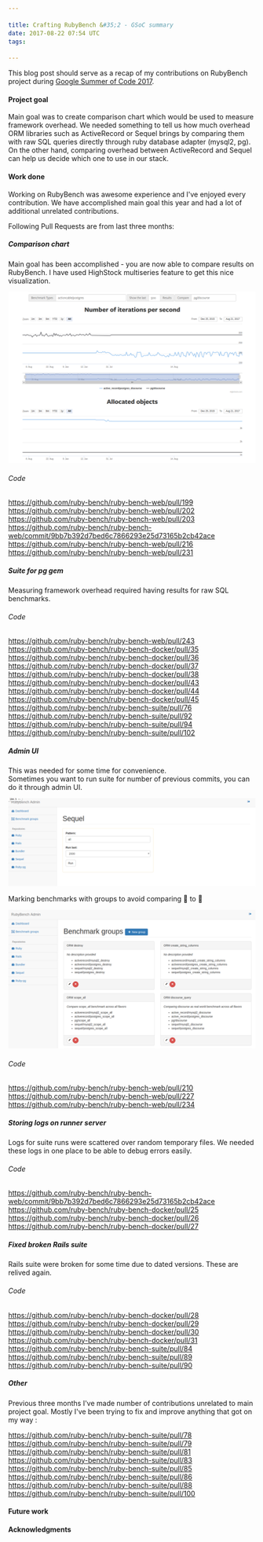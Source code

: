 ```yaml
---

title: Crafting RubyBench &#35;2 - GSoC summary 
date: 2017-08-22 07:54 UTC
tags: 

---
```


This blog post should serve as a recap of my contributions on RubyBench project during <a href="https://summerofcode.withgoogle.com/projects/#5251786557358080"> Google Summer of Code 2017</a>.

<h4>Project goal</h4>

Main goal was to create comparison chart which would be used to measure framework overhead. We needed something to tell us how much overhead ORM libraries such as ActiveRecord or Sequel brings by comparing them with raw SQL queries directly through ruby database adapter (mysql2, pg). On the other hand, comparing overhead between ActiveRecord and Sequel can help us decide which one to use in our stack.


<h4>Work done</h4>

Working on RubyBench was awesome experience and I've enjoyed every contribution. We have accomplished main goal this year and had a lot of additional unrelated contributions.

Following Pull Requests are from last three months:

<h5>Comparison chart</h5>

Main goal has been accomplished - you are now able to compare results on RubyBench. I have used HighStock multiseries feature to get this nice visualization.

<img src="images/comparison-chart.png">

<h6>Code</h6>

https://github.com/ruby-bench/ruby-bench-web/pull/199 <br>
https://github.com/ruby-bench/ruby-bench-web/pull/202 <br>
https://github.com/ruby-bench/ruby-bench-web/pull/203 <br>
https://github.com/ruby-bench/ruby-bench-web/commit/9bb7b392d7bed6c7866293e25d73165b2cb42ace <br>
https://github.com/ruby-bench/ruby-bench-web/pull/216 <br>
https://github.com/ruby-bench/ruby-bench-web/pull/231 <br>

<h5>Suite for pg gem</h5>
Measuring framework overhead required having results for raw SQL benchmarks.

<h6>Code</h6>

https://github.com/ruby-bench/ruby-bench-web/pull/243 <br>
https://github.com/ruby-bench/ruby-bench-docker/pull/35 <br>
https://github.com/ruby-bench/ruby-bench-docker/pull/36 <br>
https://github.com/ruby-bench/ruby-bench-docker/pull/37 <br>
https://github.com/ruby-bench/ruby-bench-docker/pull/38 <br>
https://github.com/ruby-bench/ruby-bench-docker/pull/43 <br>
https://github.com/ruby-bench/ruby-bench-docker/pull/44 <br>
https://github.com/ruby-bench/ruby-bench-docker/pull/45 <br>
https://github.com/ruby-bench/ruby-bench-suite/pull/76 <br>
https://github.com/ruby-bench/ruby-bench-suite/pull/92 <br>
https://github.com/ruby-bench/ruby-bench-suite/pull/94 <br>
https://github.com/ruby-bench/ruby-bench-suite/pull/102 <br>

<h5>Admin UI</h5>

This was needed for some time for convenience. <br>
Sometimes you want to run suite for number of previous commits, you can do it through admin UI.

<img src="images/manual-runner.png">


Marking benchmarks with groups to avoid comparing :apple: to :orange:

<img src="images/benchmark-groups.png">


<h6>Code</h6>

https://github.com/ruby-bench/ruby-bench-web/pull/210 <br>
https://github.com/ruby-bench/ruby-bench-web/pull/227 <br>
https://github.com/ruby-bench/ruby-bench-web/pull/234 <br>

<h5>Storing logs on runner server</h5>
Logs for suite runs were scattered over random temporary files.
We needed these logs in one place to be able to debug errors easily.

<h6>Code</h6>

https://github.com/ruby-bench/ruby-bench-web/commit/9bb7b392d7bed6c7866293e25d73165b2cb42ace <br>
https://github.com/ruby-bench/ruby-bench-docker/pull/25 <br>
https://github.com/ruby-bench/ruby-bench-docker/pull/26 <br>
https://github.com/ruby-bench/ruby-bench-docker/pull/27 <br>

<h5>Fixed broken Rails suite</h5>
Rails suite were broken for some time due to dated versions.
These are relived again.

<h6>Code</h6>

https://github.com/ruby-bench/ruby-bench-docker/pull/28 <br>
https://github.com/ruby-bench/ruby-bench-docker/pull/29 <br>
https://github.com/ruby-bench/ruby-bench-docker/pull/30 <br>
https://github.com/ruby-bench/ruby-bench-docker/pull/31 <br>
https://github.com/ruby-bench/ruby-bench-suite/pull/84 <br>
https://github.com/ruby-bench/ruby-bench-suite/pull/89 <br>
https://github.com/ruby-bench/ruby-bench-suite/pull/90 <br>

<h5>Other</h5>

Previous three months I've made number of contributions unrelated to main project goal.
Mostly I've been trying to fix and improve anything that got on my way :

https://github.com/ruby-bench/ruby-bench-suite/pull/78 <br>
https://github.com/ruby-bench/ruby-bench-suite/pull/79 <br>
https://github.com/ruby-bench/ruby-bench-suite/pull/81 <br>
https://github.com/ruby-bench/ruby-bench-suite/pull/83 <br>
https://github.com/ruby-bench/ruby-bench-suite/pull/85 <br>
https://github.com/ruby-bench/ruby-bench-suite/pull/86 <br>
https://github.com/ruby-bench/ruby-bench-suite/pull/88 <br>
https://github.com/ruby-bench/ruby-bench-suite/pull/100 <br>

<h4>Future work</h4>

<h4>Acknowledgments</h4>
